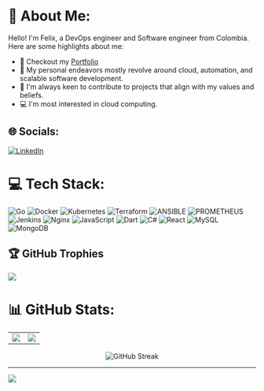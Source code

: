 # 💫 About Me:
Hello! I'm Felix, a DevOps engineer and Software engineer from Colombia. Here are some highlights about me:<br>
- 🔗 Checkout my [Portfolio](https://felixasela.github.io/)<br>
- 🚀 My personal endeavors mostly revolve around cloud, automation, and scalable software development.<br>
- 🤝 I'm always keen to contribute to projects that align with my values and beliefs.<br>
- 💻 I'm most interested in cloud computing.

## 🌐 Socials:
[![LinkedIn](https://img.shields.io/badge/LinkedIn-%230077B5.svg?logo=linkedin&logoColor=white)](https://www.linkedin.com/in/felix-andres-asela-garcia-ba67b8240/) 

# 💻 Tech Stack:
![Go](https://img.shields.io/badge/go-%2300ADD8.svg?style=for-the-badge&logo=go&logoColor=white) ![Docker](https://img.shields.io/badge/docker-%230db7ed.svg?style=for-the-badge&logo=docker&logoColor=white) ![Kubernetes](https://img.shields.io/badge/kubernetes-%23326ce5.svg?style=for-the-badge&logo=kubernetes&logoColor=white) ![Terraform](https://img.shields.io/badge/terraform-%235835CC.svg?style=for-the-badge&logo=terraform&logoColor=white) ![ANSIBLE](https://img.shields.io/badge/ansible-%231A1918.svg?style=for-the-badge&logo=ansible&logoColor=white) ![PROMETHEUS](https://img.shields.io/badge/prometheus-E6522C.svg?style=for-the-badge&logo=prometheus&logoColor=white&color=%23E6522C) ![Jenkins](https://img.shields.io/badge/jenkins-%232C5263.svg?style=for-the-badge&logo=jenkins&logoColor=white) ![Nginx](https://img.shields.io/badge/nginx-%23009639.svg?style=for-the-badge&logo=nginx&logoColor=white) ![JavaScript](https://img.shields.io/badge/javascript-%23323330.svg?style=for-the-badge&logo=javascript&logoColor=%23F7DF1E) ![Dart](https://img.shields.io/badge/dart-%230175C2.svg?style=for-the-badge&logo=dart&logoColor=white) ![C#](https://img.shields.io/badge/c%23-%23239120.svg?style=for-the-badge&logo=c-sharp&logoColor=white) ![React](https://img.shields.io/badge/react-%2320232a.svg?style=for-the-badge&logo=react&logoColor=%2361DAFB) ![MySQL](https://img.shields.io/badge/mysql-%2300000f.svg?style=for-the-badge&logo=mysql&logoColor=white) ![MongoDB](https://img.shields.io/badge/MongoDB-%234ea94b.svg?style=for-the-badge&logo=mongodb&logoColor=white)

## 🏆 GitHub Trophies
![](https://github-profile-trophy.vercel.app/?username=felixasela&theme=tokyonight&no-frame=false&no-bg=true&margin-w=4)

# 📊 GitHub Stats:

<table>
  <tr>
    <td align="center">
      <img src="https://github-readme-stats.vercel.app/api?username=felixasela&theme=tokyonight&hide_border=false&include_all_commits=true&count_private=true" />
    </td>
    <td align="center">
      <img src="https://github-readme-stats.vercel.app/api/top-langs/?username=anuraghazra&hide=javascript,html" />
    </td>
  </tr>
</table>

<div align="center">

  ![GitHub Streak](https://github-readme-streak-stats.herokuapp.com/?user=felixasela&theme=tokyonight&hide_border=false)

</div>


---
[![](https://visitcount.itsvg.in/api?id=felixasela&icon=0&color=11)](https://visitcount.itsvg.in)

<!-- Proudly created with GPRM ( https://gprm.itsvg.in ) -->
